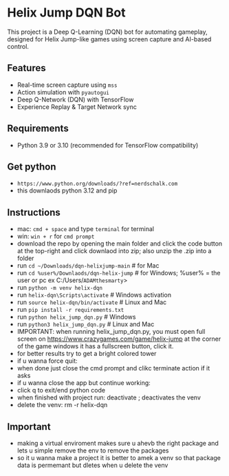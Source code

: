 # Helix Jump DQN Bot

This project is a Deep Q-Learning (DQN) bot for automating gameplay, designed for Helix Jump-like games using screen capture and AI-based control.

## Features
- Real-time screen capture using `mss`
- Action simulation with `pyautogui`
- Deep Q-Network (DQN) with TensorFlow
- Experience Replay & Target Network sync


## Requirements
- Python 3.9 or 3.10 (recommended for TensorFlow compatibility)

## Get python
- `https://www.python.org/downloads/?ref=nerdschalk.com`
- this downlaods python 3.12 and pip
  
## Instructions 
- mac: `cmd + space` and type `terminal` for terminal
- win: `win + r` for `cmd prompt`
- download the repo by opening the main folder and click the code button at the top-right and click downlaod into zip; also unzip the .zip into a folder
- run `cd ~/Downloads/dqn-helixjump-main` # for Mac
- run `cd %user%/Downlaods/dqn-helix-jump` # for Windows; %user% = the user or pc ex C:/Users/`ADAMthesmarty`>
- run `python -m venv helix-dqn`
- run `helix-dqn\Scripts\activate`  # Windows activation
- run `source helix-dqn/bin/activate` # Linux and Mac
- run `pip install -r requirements.txt`
- run `python helix_jump_dqn.py` # Windows
- run `python3 helix_jump_dqn.py` # Linux and Mac
- IMPORTANT: when running helix_jump_dqn.py, you must open full screen on https://www.crazygames.com/game/helix-jump at the corner of the game windows it has a fullscreen button, click it.
- for better results try to get a bright colored tower
- if u wanna force quit:
- when done just close the cmd prompt and clikc terminate action if it asks
- if u wanna close the app but continue working:
- click q to exit/end python code
- when finished with project run: deactivate ; deactivates the venv
- delete the venv: rm -r helix-dqn
## Important
- making a virtual enviroment makes sure u ahevb the right package and lets u simple remove the env to remove the packages
- so it u wanna make a project it is better to amek a venv so that package data is permemant but dletes when u delete the venv
